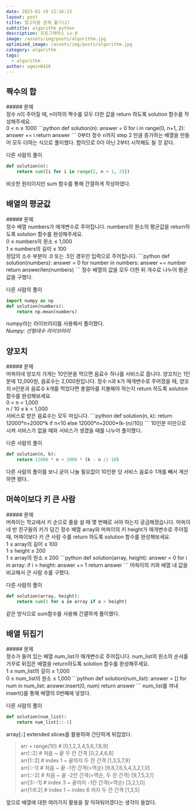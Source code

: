 ```yaml
---
date: 2023-01-19 12:16:13
layout: post
title: 알고리즘 문제 풀기(2)
subtitle: algorithm python
description: 프로그래머스 Lv.0
image: /assets/img/posts/algorithm.jpg
optimized_image: /assets/img/posts/algorithm.jpg
category: algorithm
tags:
  - algorithm
author: wgmin0416
---
```

<h2>짝수의 합</h2>
##### 문제<br>
정수 n이 주어질 때, n이하의 짝수를 모두 더한 값을 return 하도록 solution 함수를 작성해주세요.<br/>
0 < n ≤ 1000
```python
def solution(n):
    answer = 0
    for i in range(0, n+1, 2):
        answer += i
    return answer
```
0부터 정수 n까지 step 2 만큼 증가하는 배열을 만들어 모두 더하는 식으로 풀이했다.
합이므로 0이 아닌 2부터 시작해도 될 것 같다.

다른 사람의 풀이
```python
def solution(n):
    return sum([i for i in range(2, n + 1, 2)])
```
비슷한 원리이지만 sum 함수를 통해 간결하게 작성하였다.

<h2>배열의 평균값</h2>
##### 문제<br>
정수 배열 numbers가 매개변수로 주어집니다. numbers의 원소의 평균값을 return하도록 solution 함수를 완성해주세요.<br/>
0 ≤ numbers의 원소 ≤ 1,000<br/>
1 ≤ numbers의 길이 ≤ 100<br/>
정답의 소수 부분이 .0 또는 .5인 경우만 입력으로 주어집니다.
```python
def solution(numbers):
    answer = 0
    for number in numbers:
        answer += number
    return answer/len(numbers)
```
정수 배열의 값을 모두 더한 뒤 개수로 나누어 평균값을 구했다.

다른 사람의 풀이
```python
import numpy as np
def solution(numbers):
    return np.mean(numbers)
```
numpy라는 라이브러리를 사용해서 풀이했다.<br/>
*Numpy: 선형대수 라이브러리*

<h2>양꼬치</h2>
##### 문제<br>
머쓱이네 양꼬치 가게는 10인분을 먹으면 음료수 하나를 서비스로 줍니다. 
양꼬치는 1인분에 12,000원, 음료수는 2,000원입니다. 정수 n과 k가 매개변수로 주어졌을 때, 
양꼬치 n인분과 음료수 k개를 먹었다면 총얼마를 지불해야 하는지 return 하도록 solution 함수를 완성해보세요.<br/>
0 < n < 1,000<br/>
n / 10 ≤ k < 1,000<br/>
서비스로 받은 음료수는 모두 마십니다.
```python
def solution(n, k):
    return 12000*n+2000*k if n<10 else 12000*n+2000*(k-(n//10))
```
10인분 미만으로 시켜 서비스가 없을 때와 서비스가 생겼을 때를 나누어 풀이했다.

다른 사람의 풀이
```python
def solution(n, k):
    return 12000 * n + 2000 * (k - n // 10)
```
다른 사람의 풀이를 보니 굳이 나눌 필요없이 10인분 당 서비스 음료수 1개를 빼서 계산하면 됐다..<br/>


<h2>머쓱이보다 키 큰 사람</h2>
##### 문제<br>
머쓱이는 학교에서 키 순으로 줄을 설 때 몇 번째로 서야 하는지 궁금해졌습니다. 
머쓱이네 반 친구들의 키가 담긴 정수 배열 array와 머쓱이의 키 height가 매개변수로 주어질 때, 
머쓱이보다 키 큰 사람 수를 return 하도록 solution 함수를 완성해보세요.<br/>
1 ≤ array의 길이 ≤ 100<br/>
1 ≤ height ≤ 200<br/>
1 ≤ array의 원소 ≤ 200
```python
def solution(array, height):
    answer = 0
    for i in array:
        if i > height:
            answer += 1
    return answer
```
머쓱이의 키와 배열 내 값을 비교해서 큰 사람 수를 구했다.

다른 사람의 풀이
```python
def solution(array, height):
    return sum(1 for a in array if a > height)
```
같은 방식으로 sum함수를 사용해 간결하게 풀이했다.

<h2>배열 뒤집기</h2>
##### 문제<br>
정수가 들어 있는 배열 num_list가 매개변수로 주어집니다. 
num_list의 원소의 순서를 거꾸로 뒤집은 배열을 return하도록 solution 함수를 완성해주세요.<br/>
1 ≤ num_list의 길이 ≤ 1,000<br/>
0 ≤ num_list의 원소 ≤ 1,000
```python
def solution(num_list):
    answer = []
    for num in num_list:
        answer.insert(0, num)
    return answer
```
num_list를 꺼내 insert()를 통해 배열의 0번째에 넣었다.

다른 사람의 풀이
```python
def solution(num_list):
    return num_list[::-1]
```
array[::] extended slices를 활용하여 간단하게 뒤집었다.<br/>

> arr = range(10) # [0,1,2,3,4,5,6,7,8,9] <br/>
> arr[::2] # 처음 ~ 끝 두 칸 간격 [0,2,4,6,8] <br/>
> arr[1::2] # index 1 ~ 끝까지 두 칸 간격 [1,3,5,7,9] <br/>
> arr[::-1] # 처음 ~ 끝 -1칸 간격(=역순) [9,8,7,6,5,4,3,2,1,0] <br/>
> arr[::-2] # 처음 ~ 끝 -2칸 간격(=역순, 두 칸 간격) [9,7,5,3,1] <br/>
> arr[3::-1] # index 3 ~ 끝까지 -1칸 간격(=역순) [3,2,1,0] <br/>
> arr[1:6:2] # index 1 ~ index 6 까지 두 칸 간격 [1,3,5] <br/>

앞으로 배열에 대한 여러가지 활용을 잘 익혀둬야겠다는 생각이 들었다.<br/>